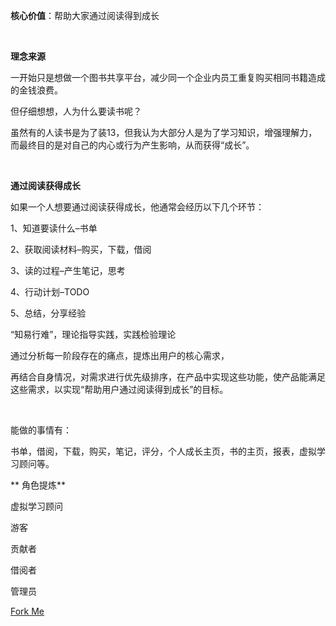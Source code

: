 **核心价值**：帮助大家通过阅读得到成长

 

**理念来源**

一开始只是想做一个图书共享平台，减少同一个企业内员工重复购买相同书籍造成的金钱浪费。

但仔细想想，人为什么要读书呢？

虽然有的人读书是为了装13，但我认为大部分人是为了学习知识，增强理解力，而最终目的是对自己的内心或行为产生影响，从而获得“成长”。

 

**通过阅读获得成长**

如果一个人想要通过阅读获得成长，他通常会经历以下几个环节：

1、知道要读什么–书单

2、获取阅读材料–购买，下载，借阅

3、读的过程–产生笔记，思考

4、行动计划–TODO

5、总结，分享经验

“知易行难”，理论指导实践，实践检验理论

通过分析每一阶段存在的痛点，提炼出用户的核心需求，

再结合自身情况，对需求进行优先级排序，在产品中实现这些功能，使产品能满足这些需求，以实现“帮助用户通过阅读得到成长”的目标。

 

能做的事情有：

书单，借阅，下载，购买，笔记，评分，个人成长主页，书的主页，报表，虚拟学习顾问等。


** 角色提炼**

虚拟学习顾问

游客

贡献者

借阅者

管理员

[Fork Me][1]

 [1]: https://github.com/hkliya/Book-Sharing-System
